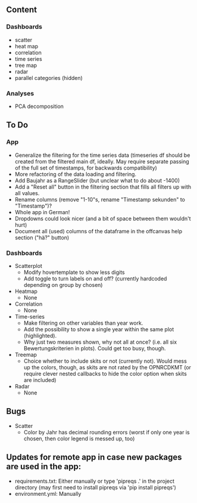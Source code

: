 ## Content
### Dashboards
* scatter
* heat map
* correlation
* time series
* tree map
* radar
* parallel categories (hidden)

### Analyses
* PCA decomposition

## To Do
### App
* Generalize the filtering for the time series data (timeseries df should be created from the filtered main df, ideally. May require separate passing of the full set of timestamps, for backwards compatibility)
* More refactoring of the data loading and filtering.
* Add Baujahr as a RangeSlider (but unclear what to do about -1400)
* Add a "Reset all" button in the filtering section that fills all filters up with all values.
* Rename columns (remove "1-10"s, rename "Timestamp sekunden" to "Timestamp")?
* Whole app in German!
* Dropdowns could look nicer (and a bit of space between them wouldn't hurt)
* Document all (used) columns of the dataframe in the offcanvas help section ("hä?" button)
### Dashboards
* Scatterplot
  * Modify hovertemplate to show less digits
  * Add toggle to turn labels on and off? (currently hardcoded depending on group by chosen)
* Heatmap
  * None
* Correlation
  * None
* Time-series
  * Make filtering on other variables than year work.
  * Add the possibility to show a single year within the same plot (highlighted).
  * Why just two measures shown, why not all at once? (i.e. all six Bewertungskriterien in plots). Could get too busy, though.
* Treemap
  * Choice whether to include skits or not (currently not). Would mess up the colors, though, as skits are not rated by the OPNRCDKMT (or require clever nested callbacks to hide the color option when skits are included)
* Radar
  * None

## Bugs
* Scatter
  * Color by Jahr has decimal rounding errors (worst if only one year is chosen, then color legend is messed up, too)
## Updates for remote app in case new packages are used in the app:
* requirements.txt: Either manually or type 'pipreqs .' in the project directory (may first need to install pipreqs via 'pip install pipreqs')
* environment.yml: Manually
